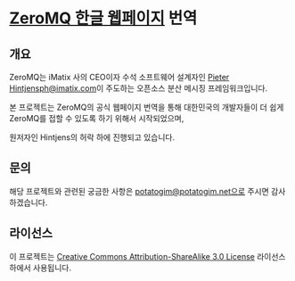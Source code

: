 # [ZeroMQ 한글 웹페이지](http://kr.zeromq.org/) 번역

## 개요
ZeroMQ는 iMatix 사의 CEO이자 수석 소프트웨어 설계자인 [Pieter Hintjens](https://en.wikipedia.org/wiki/Pieter_Hintjens)<ph@imatix.com>이 주도하는 오픈소스 분산 메시징 프레임워크입니다.

본 프로젝트는 ZeroMQ의 공식 웹페이지 번역을 통해 대한민국의 개발자들이 더 쉽게 ZeroMQ를 접할 수 있도록 하기 위해서 시작되었으며,

원저자인 Hintjens의 허락 하에 진행되고 있습니다.


## 문의
해당 프로젝트와 관련된 궁금한 사항은 potatogim@potatogim.net으로 주시면 감사하겠습니다.


## 라이선스
이 프로젝트는 [Creative Commons Attribution-ShareAlike 3.0 License](http://creativecommons.org/licenses/by-sa/3.0/) 라이선스 하에서 사용됩니다.
